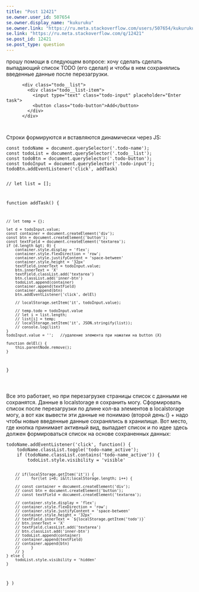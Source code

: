 ```yaml
---
title: "Post 12421"
se.owner.user_id: 507654
se.owner.display_name: "kukuruku"
se.owner.link: "https://ru.meta.stackoverflow.com/users/507654/kukuruku"
se.link: "https://ru.meta.stackoverflow.com/q/12421"
se.post_id: 12421
se.post_type: question
---
```

<p>прошу помощи в следующем вопросе: хочу сделать сделать выпадающий список TODO (его сделал) и чтобы в нем сохранялись введенные данные после перезагрузки.</p>
<pre><code>      &lt;div class=&quot;todo__list&quot;&gt;
        &lt;div class=&quot;todo__list-item&quot;&gt;
          &lt;input type=&quot;text&quot; class=&quot;todo-input&quot; placeholder=&quot;Enter task&quot;&gt;
          &lt;button class=&quot;todo-button&quot;&gt;Add&lt;/button&gt;
        &lt;/div&gt;
      &lt;/div&gt;
 
</code></pre>
<p>Строки формируются и вставляются динамически через JS:</p>
<pre><code>const todoName = document.querySelector('.todo-name');
const todoList = document.querySelector('.todo__list');
const todoBtn = document.querySelector('.todo-button');
const todoInput = document.querySelector('.todo-input');
todoBtn.addEventListener('click', addTask) 


// let list = [];

function addTask() {

    // let temp = {};

    let d = todoInput.value;
    const container = document.createElement('div');
    const btn = document.createElement('button');
    const textField = document.createElement('textarea');
    if (d.length &gt; 0) {
        container.style.display = 'flex';
        container.style.flexDirection = 'row';
        container.style.justifyContent = 'space-between'
        container.style.height = '32px'
        textField.innerText = todoInput.value;
        btn.innerText = 'X'
        textField.classList.add('textarea')
        btn.classList.add('inner-btn')
        todoList.append(container)
        container.append(textField)
        container.append(btn)
        btn.addEventListener('click', delEl)

        // localStorage.setItem('it', todoInput.value);

        // temp.todo = todoInput.value
        // let i = list.length;
        // list[i] = temp;
        // localStorage.setItem('it', JSON.stringify(list));
        // console.log(list)
    }
    todoInput.value = '';   //удаление элемента при нажатии на button (X)

    function delEl() {
        this.parentNode.remove();
    }
}

</code></pre>
<p>Все это работает, но при перезагрузке страницы список с данными не сохранятся. Данные в localstorage я сохранить могу. Сформировать список после перезагрузки по длине кол-ва элементов в localstorage могу, а вот как вывести эти данные не понимаю (второй день:() + надо чтобы новые введенные данные сохранялись в хранилище.
Вот место, где кнопка принимает активный вид, выпадает список и по идее здесь должен формироваться список на основе сохраненных данных:</p>
<pre><code>todoName.addEventListener('click', function() {
    todoName.classList.toggle('todo-name_active');
    if (todoName.classList.contains('todo-name_active')) {
        todoList.style.visibility = 'visible'

        // if(localStorage.getItem('it')) {
        //     for(let i=0; i&lt;localStorage.length; i++) {
        
        // const container = document.createElement('div');
        // const btn = document.createElement('button');
        // const textField = document.createElement('textarea');
       
        // container.style.display = 'flex';
        // container.style.flexDirection = 'row';
        // container.style.justifyContent = 'space-between'
        // container.style.height = '32px'
        // textField.innerText = `${localStorage.getItem('todo')}`
        // btn.innerText = 'X'
        // textField.classList.add('textarea')
        // btn.classList.add('inner-btn')
        // todoList.append(container)
        // container.append(textField)
        // container.append(btn)
        //     }
        // }
    } else {
        todoList.style.visibility = 'hidden'
    }
} )
</code></pre>
